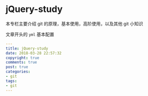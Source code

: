 # jQuery-study

本专栏主要介绍 git 的原理，基本使用，高阶使用，以及其他 git 小知识

文章开头的 `yml` 基本配置

```yml
---
title: jQuery-study
date: 2018-03-28 22:57:32
copyright: true
comments: true
post: true
categories:
- git
tags:
- git
---
```

